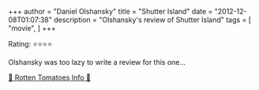 +++
author = "Daniel Olshansky"
title = "Shutter Island"
date = "2012-12-08T01:07:38"
description = "Olshansky's review of Shutter Island"
tags = [
    "movie",
]
+++

Rating: ⭐⭐⭐⭐

Olshansky was too lazy to write a review for this one...

[🍅 Rotten Tomatoes Info 🍅](https://www.rottentomatoes.com//m/1198124-shutter_island)
